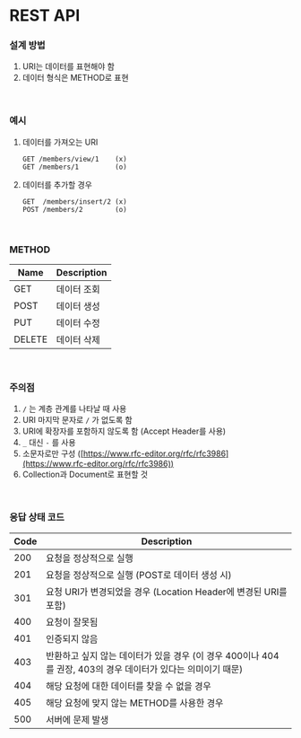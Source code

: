 REST API
===

### 설계 방법
1. URI는 데이터를 표현해야 함
1. 데이터 형식은 METHOD로 표현

<br>

### 예시
1. 데이터를 가져오는 URI
    ```
    GET /members/view/1    (x)
    GET /members/1         (o)
    ```

1. 데이터를 추가할 경우
    ```
    GET  /members/insert/2 (x)
    POST /members/2        (o)
    ```

<br>

### METHOD
|Name|Description|
|-|-|
|GET|데이터 조회|
|POST|데이터 생성|
|PUT|데이터 수정|
|DELETE|데이터 삭제|

<br>

### 주의점
1. `/` 는 계층 관계를 나타날 때 사용
1. URI 마지막 문자로 `/` 가 없도록 함
1. URI에 확장자를 포함하지 않도록 함 (Accept Header를 사용)
1. `_` 대신 `-` 를 사용
1. 소문자로만 구성 ([https://www.rfc-editor.org/rfc/rfc3986](https://www.rfc-editor.org/rfc/rfc3986))
1. Collection과 Document로 표현할 것

<br>

### 응답 상태 코드
|Code|Description|
|-|-|
|200|요청을 정상적으로 실행|
|201|요청을 정상적으로 실행 (POST로 데이터 생성 시)|
|301|요청 URI가 변경되었을 경우 (Location Header에 변경된 URI를 포함)|
|400|요청이 잘못됨|
|401|인증되지 않음|
|403|반환하고 싶지 않는 데이터가 있을 경우 (이 경우 400이나 404를 권장, 403의 경우 데이터가 있다는 의미이기 때문)|
|404|해당 요청에 대한 데이터를 찾을 수 없을 경우|
|405|해당 요청에 맞지 않는 METHOD를 사용한 경우|
|500|서버에 문제 발생|

<br>

